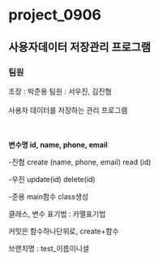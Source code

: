 # project_0906

  
## 사용자데이터 저장관리 프로그램

  
### 팀원 
조장 : 박준용  팀원 : 서우진, 김진협
<br><br>
사용자 데이터를 저장하는 관리 프로그램

<br><br>
**변수명 id, name, phone, email**

  
-진협
create (name, phone, email)
read (id)

  
-우진
update(id)
delete(id)

  
-준용
main함수
class생성

  
클래스, 변수 표기법 : 카멜표기법

  
커밋은 함수하나단위로, create+함수

  
브랜치명 : test_이름이니셜
